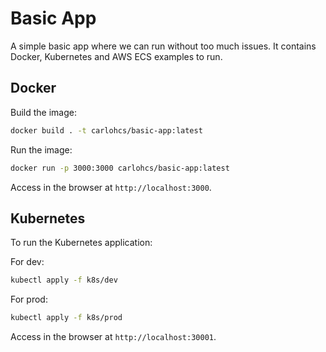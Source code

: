 # Basic App

A simple basic app where we can run without too much issues.
It contains Docker, Kubernetes and AWS ECS examples to run.

## Docker

Build the image:

```bash
docker build . -t carlohcs/basic-app:latest
```

Run the image:

```bash
docker run -p 3000:3000 carlohcs/basic-app:latest
```

Access in the browser at `http://localhost:3000`.

## Kubernetes

To run the Kubernetes application:

For dev:

```bash
kubectl apply -f k8s/dev
```

For prod:

```bash
kubectl apply -f k8s/prod
```

Access in the browser at `http://localhost:30001`.
